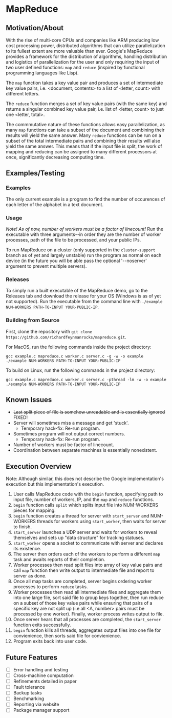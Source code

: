 <!-- <p align="center"> -->
<!--   <img width="350" height="300" src="pictures/mapreduce.png"> -->
<!--   <h1>MapReduce</h1> -->
<!-- </p> -->

<!-- ![Image of MapReduce Logs](pictures/mapreduce.png) -->

# MapReduce

## Motivation/About

With the rise of multi-core CPUs and companies like ARM producing low cost processing power, distributed algorithms that can utilize parallelization to its fullest extent are more valuable than ever. Google's MapReduce provides a framework for the distribution of algorithms, handling distribution and logistics of parallelization for the user and only requiring the input of two user defined functions: `map` and `reduce`  (inspired by functional programming languages like Lisp). 

The `map` function takes a key value pair and produces a set of intermediate key value pairs, i.e. <document, contents> to a list of <letter, count> with different letters.

The `reduce` function merges a set of key value pairs (with the same key) and returns a singular combined key value pair, i.e. list of <letter, count> to just one <letter, total>.

The commmutative nature of these functions allows easy parallelization, as many `map` functions can take a subset of the document and combining their results will yield the same answer. Many `reduce` functions can be run on a subset of the total intermediate pairs and combining their results will also yield the same answer. This means that if the input file is split, the work of mapping and reducing can be assigned to many different processors at once, significantly decreasing computing time.

## Examples/Testing

### Examples
The only current example is a program to find the number of occurences of each letter of the alphabet in a text document.

### Usage
*Note! As of now, number of workers must be a factor of linecount!*
Run the executable with three arguments--in order they are the number of worker processes, path of the file to be processed, and your public IPs.

To run MapReduce on a cluster (only supported in the `cluster-support` branch as of yet and largely unstable) run the program as normal on each device (in the future you will be able pass the optional '--noserver' argument to prevent multiple servers).

### Releases
To simply run a built executable of the MapReduce demo, go to the Releases tab and download the release for your OS (Windows is as of yet not supported). Run the executable from the command line with `./example NUM-WORKERS PATH-TO-INPUT YOUR-PUBLIC-IP`.

### Building from Source
First, clone the repository with `git clone https://github.com/richardfeynmanrocks/mapreduce.git`.

For MacOS, run the following commands inside the project directory:
```
gcc example.c mapreduce.c worker.c server.c -g -w -o example
./example NUM-WORKERS PATH-TO-INPUT YOUR-PUBLIC-IP
```
To build on Linux, run the following commands in the project directory:
```
gcc example.c mapreduce.c worker.c server.c -pthread -lm -w -o example
./example NUM-WORKERS PATH-TO-INPUT YOUR-PUBLIC-IP
```

## Known Issues
* ~~Last split piece of file is somehow unreadable and is essentially ignored~~ FIXED! 
* Server will sometimes miss a message and get 'stuck'.
  * Temporary hack-fix: Re-run program.
* Sometimes program will not output correct numbers.
  * Temporary hack-fix: Re-run program.
* Number of workers must be factor of linecount.
* Coordination between separate machines is essentially nonexistent.

## Execution Overview
Note: Although similar, this does not describe the Google implementation's execution but this implementation's execution.

1. User calls MapReduce code with the `begin` function, specifying path to input file, number of workers, IP, and the `map` and `reduce` functions.
2. `begin` function calls `split` which splits input file into NUM-WORKERS pieces for mapping.
3. `begin` function creates a thread for server with `start_server` and NUM-WORKERS threads for workers using `start_worker`, then waits for server to finish.
4. `start_server` launches a UDP server and waits for workers to reveal themselves and sets up "data structure" for tracking statuses.
5. `start_worker` opens a socket to communicate with server and declares its existence.
6. The server then orders each of the workers to perform a different `map` task and awaits reports of their completion.
7. Worker processes then read split files into array of key value pairs and call `map` function then write output to intermediate file and report to server as done.
8. Once all map tasks are completed, server begins ordering worker processes to perform `reduce` tasks.
9. Worker processes then read all intermediate files and aggregate them into one large file, sort said file to group keys together, then run reduce on a subset of those key value pairs while ensuring that pairs of a specific key are not split up (i.e all <A, number> pairs must be processed by one worker). Finally, worker process writes output to file.
10. Once server hears that all processes are completed, the `start_server` function exits successfully.
11. `begin` function kills all threads, aggregates output files into one file for convienience, then sorts said file for convienience.
12. Program exits back into user code.

## Future Features
- [ ] Error handling and testing
- [ ] Cross-machine computation
- [ ] Refinements detailed in paper
- [ ] Fault tolerance
- [ ] Backup tasks
- [ ] Benchmarking
- [ ] Reporting via website
- [ ] Package manager support
